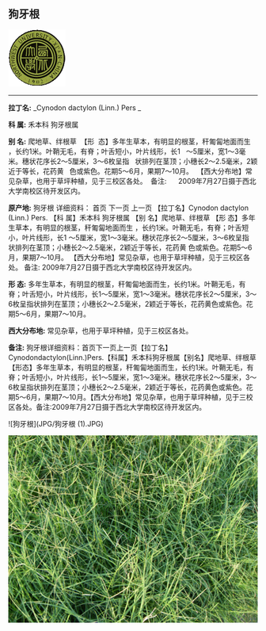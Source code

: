 ## 狗牙根

![西北大学校园网络植物志](JPG/nwu.gif)

---

**拉丁名:**  _Cynodon dactylon (Linn.) Pers _

**科 属:** 禾本科 狗牙根属

**别 名:** 爬地草、绊根草
 【形  态】多年生草本，有明显的根茎，秆匍匐地面而生
  ，长约1米。叶鞘无毛，有脊；叶舌短小，叶片线形，长1
  ～5厘米，宽1～3毫米。穗状花序长2～5厘米，3～6枚呈指
  状排列在茎顶；小穗长2～2.5毫米，2颖近于等长，花药黄
  色或紫色。花期5～6月，果期7～10月。
 【西大分布地】常见杂草，也用于草坪种植，见于三校区各处。
 备注:
     2009年7月27日摄于西北大学南校区待开发区内。
　


**原产地:** 狗牙根
详细资料： 首页 下一页 上一页 
【拉丁名】Cynodon dactylon (Linn.) Pers.
【科 属】禾本科 狗牙根属
【别 名】爬地草、绊根草
【形 态】多年生草本，有明显的根茎，秆匍匐地面而生
 ，长约1米。叶鞘无毛，有脊；叶舌短小，叶片线形，长1
 ～5厘米，宽1～3毫米。穗状花序长2～5厘米，3～6枚呈指
 状排列在茎顶；小穗长2～2.5毫米，2颖近于等长，花药黄
 色或紫色。花期5～6月，果期7～10月。
【西大分布地】常见杂草，也用于草坪种植，见于三校区各处。
备注:
 2009年7月27日摄于西北大学南校区待开发区内。
　


**形  态:** 多年生草本，有明显的根茎，秆匍匐地面而生，长约1米。叶鞘无毛，有脊；叶舌短小，叶片线形，长1～5厘米，宽1～3毫米。穗状花序长2～5厘米，3～6枚呈指状排列在茎顶；小穗长2～2.5毫米，2颖近于等长，花药黄色或紫色。花期5～6月，果期7～10月。

**西大分布地:** 常见杂草，也用于草坪种植，见于三校区各处。

**备注:** 狗牙根详细资料：首页下一页上一页【拉丁名】Cynodondactylon(Linn.)Pers.【科属】禾本科狗牙根属【别名】爬地草、绊根草【形态】多年生草本，有明显的根茎，秆匍匐地面而生，长约1米。叶鞘无毛，有脊；叶舌短小，叶片线形，长1～5厘米，宽1～3毫米。穗状花序长2～5厘米，3～6枚呈指状排列在茎顶；小穗长2～2.5毫米，2颖近于等长，花药黄色或紫色。花期5～6月，果期7～10月。【西大分布地】常见杂草，也用于草坪种植，见于三校区各处。备注:2009年7月27日摄于西北大学南校区待开发区内。　

![狗牙根](JPG/狗牙根 (1).JPG) 

![狗牙根](JPG/狗牙根.JPG) 

